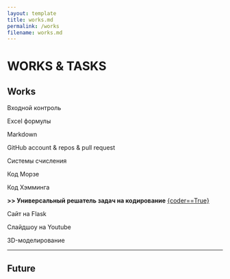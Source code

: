 ```yaml
---
layout: template
title: works.md
permalink: /works
filename: works.md
---
```


<link rel="stylesheet" href="./faq/style.css">

# WORKS & TASKS



## Works

Входной контроль

Excel формулы

Markdown

GitHub account & repos & pull request

Системы счисления

Код Морзе

Код Хэмминга

**>> Универсальный решатель задач на кодирование** <a class="iksweb" href="https://hackertyper.net/#" target="_blank"  title="{coder==True}">{coder==True}</a>

Сайт на Flask

Слайдшоу на Youtube

3D-моделирование

---------------------------
## Future

